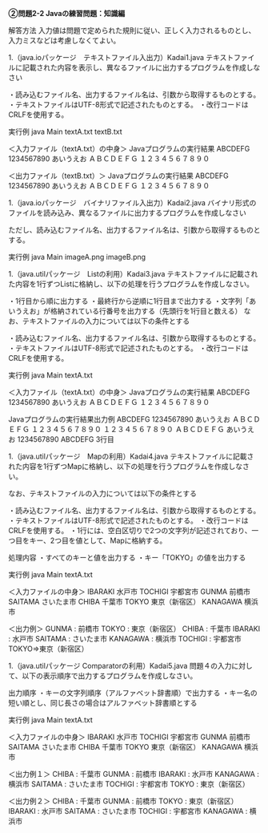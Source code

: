 **②問題2-2 Javaの練習問題：知識編**

解答方法
入力値は問題で定められた規則に従い、正しく入力されるものとし、入力ミスなどは考慮しなくてよい。

1.（java.ioパッケージ　テキストファイル入出力）Kadai1.java
テキストファイルに記載された内容を表示し、異なるファイルに出力するプログラムを作成しなさい

・読み込むファイル名、出力するファイル名は、引数から取得するものとする。
・テキストファイルはUTF-8形式で記述されたものとする。
・改行コードはCRLFを使用する。

実行例
java Main textA.txt textB.txt

＜入力ファイル（textA.txt）の中身＞
Javaプログラムの実行結果
ABCDEFG
1234567890
あいうえお
ＡＢＣＤＥＦＧ
１２３４５６７８９０

＜出力ファイル（textB.txt）＞
Javaプログラムの実行結果
ABCDEFG
1234567890
あいうえお
ＡＢＣＤＥＦＧ
１２３４５６７８９０


1.（java.ioパッケージ　バイナリファイル入出力）Kadai2.java
バイナリ形式のファイルを読み込み、異なるファイルに出力するプログラムを作成しなさい

ただし、読み込むファイル名、出力するファイル名は、引数から取得するものとする。

実行例
java Main imageA.png imageB.png


1.（java.utilパッケージ　Listの利用）Kadai3.java
テキストファイルに記載された内容を1行ずつListに格納し、以下の処理を行うプログラムを作成しなさい。

・1行目から順に出力する
・最終行から逆順に1行目まで出力する
・文字列「あいうえお」が格納されている行番号を出力する（先頭行を1行目と数える）
なお、テキストファイルの入力については以下の条件とする

・読み込むファイル名、出力するファイル名は、引数から取得するものとする。
・テキストファイルはUTF-8形式で記述されたものとする。
・改行コードはCRLFを使用する。

実行例
java Main textA.txt

＜入力ファイル（textA.txt）の中身＞
Javaプログラムの実行結果
ABCDEFG
1234567890
あいうえお
ＡＢＣＤＥＦＧ
１２３４５６７８９０

Javaプログラムの実行結果出力例
ABCDEFG
1234567890
あいうえお
ＡＢＣＤＥＦＧ
１２３４５６７８９０
１２３４５６７８９０
ＡＢＣＤＥＦＧ
あいうえお
1234567890
ABCDEFG
3行目


1.（java.utilパッケージ　Mapの利用）Kadai4.java
テキストファイルに記載された内容を1行ずつMapに格納し、以下の処理を行うプログラムを作成しなさい。

なお、テキストファイルの入力については以下の条件とする

・読み込むファイル名、出力するファイル名は、引数から取得するものとする。
・テキストファイルはUTF-8形式で記述されたものとする。
・改行コードはCRLFを使用する。
・1行には、空白区切りで2つの文字列が記述されており、一つ目をキー、2つ目を値として、Mapに格納する。

処理内容
・すべてのキーと値を出力する
・キー「TOKYO」の値を出力する

実行例
java Main textA.txt

＜入力ファイルの中身＞
IBARAKI 水戸市
TOCHIGI 宇都宮市
GUNMA 前橋市
SAITAMA さいたま市
CHIBA 千葉市
TOKYO 東京（新宿区）
KANAGAWA 横浜市

＜出力例＞
GUNMA : 前橋市
TOKYO : 東京（新宿区）
CHIBA : 千葉市
IBARAKI : 水戸市
SAITAMA : さいたま市
KANAGAWA : 横浜市
TOCHIGI : 宇都宮市
TOKYO=>東京（新宿区）


1.（java.utilパッケージ Comparatorの利用）Kadai5.java
問題４の入力に対して、以下の表示順序で出力するプログラムを作成しなさい。

出力順序
・キーの文字列順序（アルファベット辞書順）で出力する
・キー名の短い順とし、同じ長さの場合はアルファベット辞書順とする

実行例
java Main textA.txt

＜入力ファイルの中身＞
IBARAKI 水戸市
TOCHIGI 宇都宮市
GUNMA 前橋市
SAITAMA さいたま市
CHIBA 千葉市
TOKYO 東京（新宿区）
KANAGAWA 横浜市

＜出力例１＞
CHIBA : 千葉市
GUNMA : 前橋市
IBARAKI : 水戸市
KANAGAWA : 横浜市
SAITAMA : さいたま市
TOCHIGI : 宇都宮市
TOKYO : 東京（新宿区）

＜出力例２＞
CHIBA : 千葉市
GUNMA : 前橋市
TOKYO : 東京（新宿区）
IBARAKI : 水戸市
SAITAMA : さいたま市
TOCHIGI : 宇都宮市
KANAGAWA : 横浜市
